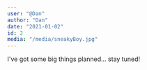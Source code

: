 ```yaml
---
user: "@Dan"
author: "Dan"
date: "2021-01-02"
id: 2
media: "/media/sneakyBoy.jpg"
---
```


I've got some big things planned... stay tuned!
